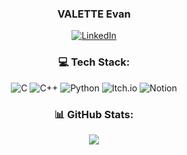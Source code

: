<div align="center">
  <h3> VALETTE Evan </h3>
  <p>
    <a href="https://www.linkedin.com/in/evan-valette-10839323b/"><img src="https://img.shields.io/badge/LinkedIn-%230077B5.svg?logo=linkedin&logoColor=white" alt="LinkedIn" /></a>
  </p>

  <h3>💻 Tech Stack:</h3>
  <p>
    <img src="https://img.shields.io/badge/c-%2300599C.svg?style=for-the-badge&logo=c&logoColor=white" alt="C" />
    <img src="https://img.shields.io/badge/c++-%2300599C.svg?style=for-the-badge&logo=c%2B%2B&logoColor=white" alt="C++" />
    <img src="https://img.shields.io/badge/python-3670A0?style=for-the-badge&logo=python&logoColor=ffdd54" alt="Python" />
    <img src="https://img.shields.io/badge/Itch-%23FF0B34.svg?style=for-the-badge&logo=Itch.io&logoColor=white" alt="Itch.io" />
    <img src="https://img.shields.io/badge/Notion-%23000000.svg?style=for-the-badge&logo=notion&logoColor=white" alt="Notion" />
  </p>
  <h3>📊 GitHub Stats:</h3>
  <p>
    <img src="https://github-readme-stats.vercel.app/api/top-langs/?username=ValetteEvan&theme=radical&hide_border=false&include_all_commits=true&count_private=true&layout=compact" />
  </p>

</div>
